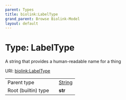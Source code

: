 ```yaml
---
parent: Types
title: biolink:LabelType
grand_parent: Browse Biolink-Model
layout: default
---
```


# Type: LabelType


A string that provides a human-readable name for a thing

URI: [biolink:LabelType](https://w3id.org/biolink/vocab/LabelType)

|  |  |  |
| --- | --- | --- |
| Parent type | | [String](types/String.md) |
| Root (builtin) type | | **str** |

